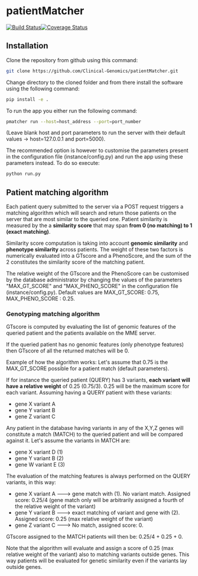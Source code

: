 # patientMatcher
[![Build Status](https://travis-ci.com/northwestwitch/patientMatcher.svg?branch=master)](https://travis-ci.com/northwestwitch/patientMatcher)[![Coverage Status](https://coveralls.io/repos/github/Clinical-Genomics/patientMatcher/badge.svg?branch=master)](https://coveralls.io/github/Clinical-Genomics/patientMatcher?branch=master)

## Installation
Clone the repository from github using this command:
```bash
git clone https://github.com/Clinical-Genomics/patientMatcher.git
```

Change directory to the cloned folder and from there install the software using the following command:
```bash
pip install -e .
```

To run the app you either run the following command:
```bash
pmatcher run --host=host_address --port=port_number
```
(Leave blank host and port parameters to run the server with their default values -> host=127.0.0.1 and port=5000).

The recommended option is however to customise the parameters present in the configuration file (instance/config.py) and run the app using these parameters instead. To do so execute:
```bash
python run.py
```

## Patient matching algorithm
Each patient query submitted to the server via a POST request triggers a matching algorithm which will search and return those patients on the server that are most similar to the queried one.
Patient similarity is measured by the a **similarity score** that may span **from 0 (no matching) to 1 (exact matching)**.

Similarity score computation is taking into account **genomic similarity** and **phenotype similarity** across patients. The weight of these two factors is numerically evaluated into a GTscore and a PhenoScore, and the sum of the 2 constitutes the similarity score of the matching patient.

The relative weight of the GTscore and the PhenoScore can be customised by the database administrator by changing the values of the parameters "MAX_GT_SCORE" and "MAX_PHENO_SCORE" in the configuration file (instance/config.py). Default values are MAX_GT_SCORE: 0.75, MAX_PHENO_SCORE : 0.25.


### Genotyping matching algorithm
GTscore is computed by evaluating the list of genomic features of the queried patient and the patients available on the MME server.

If the queried patient has no genomic features (only phenotype features) then GTscore of all the returned matches will be 0.

Example of how the algorithm works:
Let's assume that 0.75 is the MAX_GT_SCORE possible for a patient match (default parameters).

If for instance the queried patient (QUERY) has 3 variants, **each variant will have a relative weight** of 0.25 (0.75/3). 0.25 will be the maximum score for each variant.
Assuming having a QUERY patient with these variants:
 - gene X variant A
 - gene Y variant B
 - gene Z variant C

Any patient in the database having variants in any of the X,Y,Z genes will constitute a match (MATCH) to the queried patient and will be compared against it.
Let's assume the variants in MATCH are:
- gene X variant D (1)
- gene Y variant B (2)
- gene W variant E (3)

The evaluation of the matching features is always performed on the QUERY variants, in this way:
- gene X variant A ---> gene match with (1). No variant match. Assigned score: 0.25/4 (gene match only will be arbitrarily assigned a fourth of the relative weight of the variant)
- gene Y variant B ---> exact matching of variant and gene with (2). Assigned score: 0.25 (max relative weight of the variant)
- gene Z variant C ---> No match, assigned score: 0.

GTscore assigned to the MATCH patients will then be: 0.25/4 + 0.25 + 0.

Note that the algorithm will evaluate and assign a score of 0.25 (max relative weight of the variant) also to matching variants outside genes.
This way patients will be evaluated for genetic similarity even if the variants lay outside genes.

[travis-url]: https://travis-ci.org/Clinical-Genomics/patientMatcher
[travis-image]: https://img.shields.io/travis/Clinical-Genomics/patientMatcher.svg?style=flat-square
